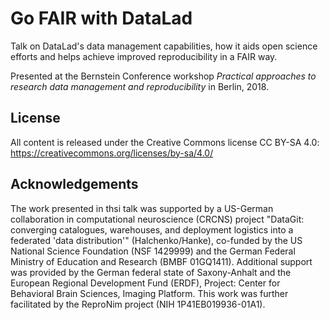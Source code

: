 # Go FAIR with DataLad

Talk on DataLad's data management capabilities, how it aids open science
efforts and helps achieve improved reproducibility in a FAIR way.

Presented at the Bernstein Conference workshop *Practical approaches to
research data management and reproducibility* in Berlin, 2018.


## License

All content is released under the Creative Commons license CC BY-SA 4.0:
https://creativecommons.org/licenses/by-sa/4.0/


## Acknowledgements

The work presented in thsi talk was supported by a US-German collaboration in
computational neuroscience (CRCNS) project "DataGit: converging catalogues,
warehouses, and deployment logistics into a federated 'data distribution'"
(Halchenko/Hanke), co-funded by the US National Science Foundation (NSF
1429999) and the German Federal Ministry of Education and Research (BMBF
01GQ1411). Additional support was provided by the German federal state of
Saxony-Anhalt and the European Regional Development Fund (ERDF), Project:
Center for Behavioral Brain Sciences, Imaging Platform.  This work was further
facilitated by the ReproNim project (NIH 1P41EB019936-01A1).
